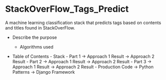 # StackOverFlow_Tags_Predict
A machine learning classification stack that predicts tags based on contents and titles found in StackOverFlow.

- Describe the purpose 
    - Algorithms used 
   
- Table of Contents
      - Stack
      - Part 1
            -> Approach 1 Result
            -> Approach 2 Result
      - Part 2
            -> Approach 1 Result
            -> Approach 2 Result
      - Part 3
            -> Approach 1 Result
            -> Approach 2 Result
      - Production Code
            -> Python Patterns
            -> Django Framework
